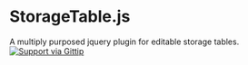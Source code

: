 StorageTable.js
=============
A multiply purposed jquery plugin for editable storage tables.
<br/>
[![Support via Gittip](https://rawgithub.com/twolfson/gittip-badge/0.2.0/dist/gittip.png)](https://www.gittip.com/fassetar/)


<!--<svg width="300" height="200">
   <polygon points="40,40, 40, 90, 140, 90, 140, 10, 60, 10"
   style="fill:orange;stroke:black;stroke-width:5;;" />
   <polygon points="10,10 10,10 10,10 10, 10, 10, 10"
   style="fill:white;stroke:black;stroke-width:5;" />
   Sorry, your browser does not support inline SVG.
</svg>-->
 
